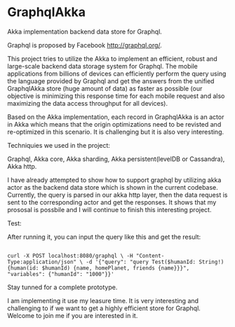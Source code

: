 # GraphqlAkka

Akka implementation backend data store for Graphql.

Graphql is proposed by Facebook <a href="http://graphql.org/">http://graphql.org/</a>.

This project tries to utilize the Akka to implement an efficient, robust and large-scale backend data storage system for Graphql. The mobile applications from billions of devices can efficiently perform the query using the language provided by Graphql and get the answers from the unified GraphqlAkka store (huge amount of data) as faster as possible (our objective is minimizing this response time for each mobile request and also maximizing the data access throughput for all devices).

Based on the Akka implementation, each record in GraphqlAkka is an actor in Akka which means that the origin optimizations need to be revisted and re-optimized in this scenario. It is challenging but it is also very interesting.

Techniquies we used in the project: 

Graphql, Akka core, Akka sharding, Akka persistent(levelDB or Cassandra), Akka http.

I have already attempted to show how to support graphql by utilizing akka actor as the backend data store which is shown in the current codebase. Currently, the query is parsed in our akka http layer, then the data request is sent to the corresponding actor and get the responses. It shows that my prososal is possbile and I will continue to finish this interesting project.

Test:

After running it, you can input the query like this and get the result:

<code>
curl -X POST localhost:8080/graphql \ -H "Content-Type:application/json" \ -d '{"query": "query Test($humanId: String!){human(id: $humanId) {name, homePlanet, friends {name}}}", "variables": {"humanId": "1000"}}'
</code>

Stay tunned for a complete prototype.

I am implementing it use my leasure time. It is very interesting and challenging to if we want to get a highly efficient store for Graphql. Welcome to join me if you are interested in it.

